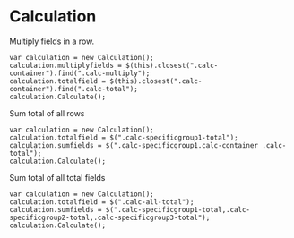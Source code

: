 # Calculation

Multiply fields in a row.
```
var calculation = new Calculation();
calculation.multiplyfields = $(this).closest(".calc-container").find(".calc-multiply");
calculation.totalfield = $(this).closest(".calc-container").find(".calc-total");
calculation.Calculate();
```

Sum total of all rows
```
var calculation = new Calculation();
calculation.totalfield = $(".calc-specificgroup1-total");
calculation.sumfields = $(".calc-specificgroup1.calc-container .calc-total");
calculation.Calculate();
```

Sum total of all total fields
```
var calculation = new Calculation();
calculation.totalfield = $(".calc-all-total");
calculation.sumfields = $(".calc-specificgroup1-total,.calc-specificgroup2-total,.calc-specificgroup3-total");
calculation.Calculate();
```
